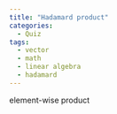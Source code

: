 ```yaml
---
title: "Hadamard product"
categories:
  - Quiz
tags:
  - vector
  - math
  - linear algebra
  - hadamard
---
```


element-wise product